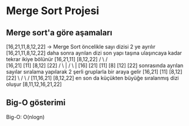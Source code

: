 # Merge Sort Projesi
## Merge sort'a göre aşamaları
[16,21,11,8,12,22] -> Merge Sort
öncelikle sayı dizisi 2 ye ayrılır
                 [16,21,11,8,12,22]
daha sonra ayrılan dizi son yapı taşına ulaşıncaya kadar tekrar ikiye bölünür
               [16,21,11]     [8,12,22]
               /    \          /      \
            [16,21] [11]   [8,12]    [22]
            /   \     |     /   \      |
          [16]  [21] [11]  [8] [12]  [22]
sonrasında ayrılan sayılar sıralama yapılarak 2 şerli gruplarla bir araya gelir
            [16,21]  [11]   [8,12]   [22]
                \     /        \      /
               [11,16,21]    [8,12,22]
en son da küçükten büyüğe sıralanmış dizi oluşur
                 [8,11,12,16,21,22]
## Big-O gösterimi 
 Big-O: O(nlogn)
